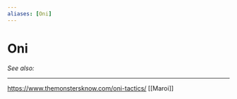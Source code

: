 ```yaml
---
aliases: [Oni]
---
```

# Oni
*See also:* 
___
https://www.themonstersknow.com/oni-tactics/
[[Maroi]]